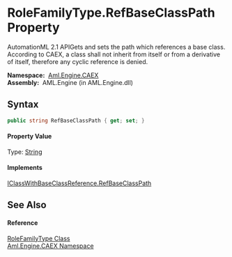 RoleFamilyType.RefBaseClassPath Property
========================================
AutomationML 2.1 APIGets and sets the path which references a base class. According to CAEX, a class shall not inherit from itself or from a derivative of itself, therefore any cyclic reference is denied.

  **Namespace:**  [Aml.Engine.CAEX][1]  
  **Assembly:**  AML.Engine (in AML.Engine.dll)

Syntax
------

```csharp
public string RefBaseClassPath { get; set; }
```

#### Property Value
Type: [String][2]
#### Implements
[IClassWithBaseClassReference.RefBaseClassPath][3]  


See Also
--------

#### Reference
[RoleFamilyType Class][4]  
[Aml.Engine.CAEX Namespace][1]  

[1]: ../README.md
[2]: https://docs.microsoft.com/dotnet/api/system.string
[3]: ../IClassWithBaseClassReference/RefBaseClassPath.md
[4]: README.md
[5]: https://www.automationml.org
[6]: ../../icons/logoShade.png